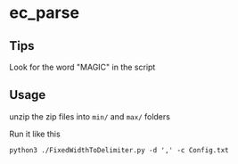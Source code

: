 # ec_parse

## Tips

Look for the word "MAGIC" in the script

## Usage

unzip the zip files into `min/` and `max/` folders

Run it like this

`python3 ./FixedWidthToDelimiter.py -d ',' -c Config.txt`
